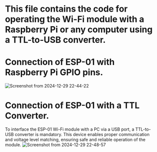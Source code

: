# This file contains the code for operating the Wi-Fi module with a Raspberry Pi or any computer using a TTL-to-USB converter.

# Connection of ESP-01 with Raspberry Pi GPIO pins.
![Screenshot from 2024-12-29 22-44-22](https://github.com/user-attachments/assets/db13e088-732d-4bd9-b010-c6ff5c2963e2)

# Connection of ESP-01 with a TTL Converter.
To interface the ESP-01 Wi-Fi module with a PC via a USB port, a TTL-to-USB converter is mandatory. This device enables proper communication and voltage level matching, ensuring safe and reliable operation of the module.
![Screenshot from 2024-12-29 22-48-57](https://github.com/user-attachments/assets/9b6fdcef-db04-4f86-aba0-e598efc6a341)

